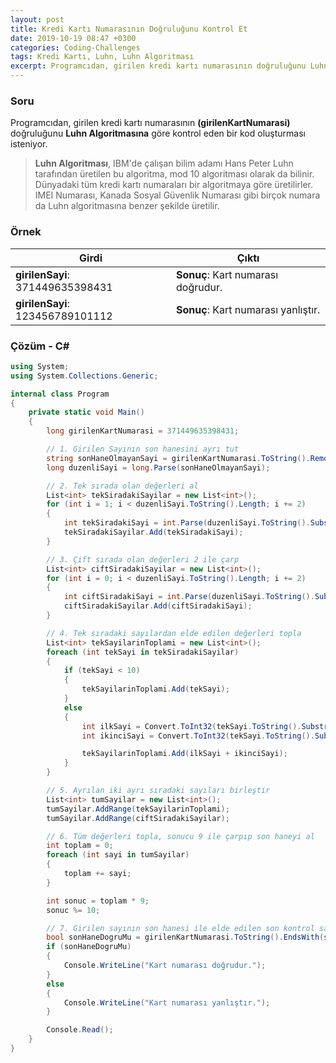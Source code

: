 ```yaml
---
layout: post
title: Kredi Kartı Numarasının Doğruluğunu Kontrol Et
date: 2019-10-19 08:47 +0300
categories: Coding-Challenges
tags: Kredi Kartı, Luhn, Luhn Algoritması
excerpt: Programcıdan, girilen kredi kartı numarasının doğruluğunu Luhn Algoritmasına göre kontrol eden bir kod oluşturması isteniyor.
---
```

### Soru
Programcıdan, girilen kredi kartı numarasının **(girilenKartNumarasi)** doğruluğunu **Luhn Algoritmasına** göre kontrol eden bir kod oluşturması isteniyor.

> **Luhn Algoritması**,  IBM'de çalışan bilim adamı Hans Peter Luhn tarafından üretilen bu algoritma, mod 10 algoritması olarak da bilinir. Dünyadaki tüm kredi kartı numaraları bir algoritmaya göre üretilirler. IMEI Numarası, Kanada Sosyal Güvenlik Numarası gibi birçok numara da Luhn algoritmasına benzer şekilde üretilir.

### Örnek

| Girdi                            | Çıktı                               |
|----------------------------------|-------------------------------------|
| **girilenSayi**: 371449635398431 | **Sonuç**: Kart numarası doğrudur.  |
| **girilenSayi**: 123456789101112 | **Sonuç**: Kart numarası yanlıştır. |

### Çözüm - C#
```csharp
using System;
using System.Collections.Generic;

internal class Program
{
    private static void Main()
    {
        long girilenKartNumarasi = 371449635398431;

        // 1. Girilen Sayının son hanesini ayrı tut
        string sonHaneOlmayanSayi = girilenKartNumarasi.ToString().Remove(girilenKartNumarasi.ToString().Length - 1);
        long duzenliSayi = long.Parse(sonHaneOlmayanSayi);

        // 2. Tek sırada olan değerleri al
        List<int> tekSiradakiSayilar = new List<int>();
        for (int i = 1; i < duzenliSayi.ToString().Length; i += 2)
        {
            int tekSiradakiSayi = int.Parse(duzenliSayi.ToString().Substring(i, 1)) * 2;
            tekSiradakiSayilar.Add(tekSiradakiSayi);
        }

        // 3. Çift sırada olan değerleri 2 ile çarp
        List<int> ciftSiradakiSayilar = new List<int>();
        for (int i = 0; i < duzenliSayi.ToString().Length; i += 2)
        {
            int ciftSiradakiSayi = int.Parse(duzenliSayi.ToString().Substring(i, 1));
            ciftSiradakiSayilar.Add(ciftSiradakiSayi);
        }

        // 4. Tek sıradaki sayılardan elde edilen değerleri topla
        List<int> tekSayilarinToplami = new List<int>();
        foreach (int tekSayi in tekSiradakiSayilar)
        {
            if (tekSayi < 10)
            {
                tekSayilarinToplami.Add(tekSayi);
            }
            else
            {
                int ilkSayi = Convert.ToInt32(tekSayi.ToString().Substring(0, 1));
                int ikinciSayi = Convert.ToInt32(tekSayi.ToString().Substring(1));

                tekSayilarinToplami.Add(ilkSayi + ikinciSayi);
            }
        }

        // 5. Ayrılan iki ayrı sıradaki sayıları birleştir
        List<int> tumSayilar = new List<int>();
        tumSayilar.AddRange(tekSayilarinToplami);
        tumSayilar.AddRange(ciftSiradakiSayilar);

        // 6. Tüm değerleri topla, sonucu 9 ile çarpıp son haneyi al
        int toplam = 0;
        foreach (int sayi in tumSayilar)
        {
            toplam += sayi;
        }

        int sonuc = toplam * 9;
        sonuc %= 10;

        // 7. Girilen sayının son hanesi ile elde edilen son kontrol sayını karşılaştır
        bool sonHaneDogruMu = girilenKartNumarasi.ToString().EndsWith(sonuc.ToString());
        if (sonHaneDogruMu)
        {
            Console.WriteLine("Kart numarası doğrudur.");
        }
        else
        {
            Console.WriteLine("Kart numarası yanlıştır.");
        }

        Console.Read();
    }
}
```